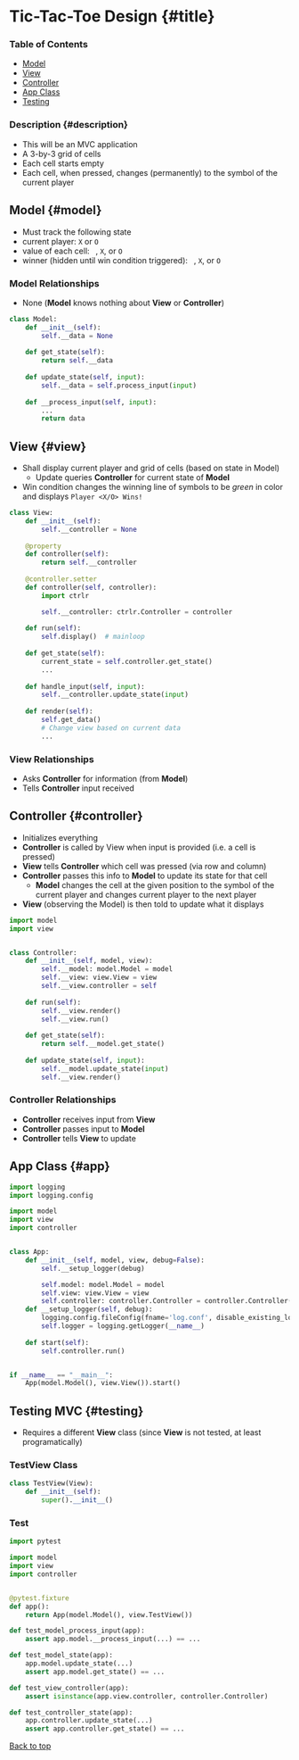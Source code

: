 # Tic-Tac-Toe Design {#title}

### Table of Contents

- [Model](#model)
- [View](#view)
- [Controller](#controller)
- [App Class](#app)
- [Testing](#testing)

### Description {#description}

- This will be an MVC application
- A 3-by-3 grid of cells
- Each cell starts empty
- Each cell, when pressed, changes (permanently) to the symbol of the current player

## Model {#model}

- Must track the following state
- current player: `X` or `O`
- value of each cell: ` `, `X`, or `O`
- winner (hidden until win condition triggered): ` `, `X`, or `O`

### Model Relationships

- None (**Model** knows nothing about **View** or **Controller**)

```python
class Model:
    def __init__(self):
        self.__data = None
    
    def get_state(self):
        return self.__data
    
    def update_state(self, input):
        self.__data = self.process_input(input)
    
    def __process_input(self, input):
        ...
        return data
```

## View {#view}

- Shall display current player and grid of cells (based on state in Model)
    - Update queries **Controller** for current state of **Model**
- Win condition changes the winning line of symbols to be *green* in color and displays `Player <X/O> Wins!`

```python
class View:
    def __init__(self):
        self.__controller = None
    
    @property
    def controller(self):
        return self.__controller
    
    @controller.setter
    def controller(self, controller):
        import ctrlr

        self.__controller: ctrlr.Controller = controller
    
    def run(self):
        self.display()  # mainloop
    
    def get_state(self):
        current_state = self.controller.get_state()
        ...
    
    def handle_input(self, input):
        self.__controller.update_state(input)
    
    def render(self):
        self.get_data()
        # Change view based on current data
        ...
```

### View Relationships

- Asks **Controller** for information (from **Model**)
- Tells **Controller** input received

## Controller {#controller}

- Initializes everything
- **Controller** is called by View when input is provided (i.e. a cell is pressed)
- **View** tells **Controller** which cell was pressed (via row and column)
- **Controller** passes this info to **Model** to update its state for that cell
    - **Model** changes the cell at the given position to the symbol of the current player and changes current player to the next player
- **View** (observing the Model) is then told to update what it displays

```python
import model
import view


class Controller:
    def __init__(self, model, view):
        self.__model: model.Model = model
        self.__view: view.View = view
        self.__view.controller = self
    
    def run(self):
        self.__view.render()
        self.__view.run()
    
    def get_state(self):
        return self.__model.get_state()
    
    def update_state(self, input):
        self.__model.update_state(input)
        self.__view.render()
```

### Controller Relationships

- **Controller** receives input from **View**
- **Controller** passes input to **Model**
- **Controller** tells **View** to update

## App Class {#app}

```python
import logging
import logging.config

import model
import view
import controller


class App:
    def __init__(self, model, view, debug=False):
        self.__setup_logger(debug)

        self.model: model.Model = model
        self.view: view.View = view
        self.controller: controller.Controller = controller.Controller(self.model, self.view)
    def __setup_logger(self, debug):
        logging.config.fileConfig(fname='log.conf', disable_existing_loggers=False)
        self.logger = logging.getLogger(__name__)
    
    def start(self):
        self.controller.run()


if __name__ == "__main__":
    App(model.Model(), view.View()).start()
```

## Testing MVC {#testing}

- Requires a different **View** class (since **View** is not tested, at least programatically)

### TestView Class

```python
class TestView(View):
    def __init__(self):
        super().__init__()
```

### Test

```python
import pytest

import model
import view
import controller


@pytest.fixture
def app():
    return App(model.Model(), view.TestView())

def test_model_process_input(app):
    assert app.model.__process_input(...) == ...

def test_model_state(app):
    app.model.update_state(...)
    assert app.model.get_state() == ...

def test_view_controller(app):
    assert isinstance(app.view.controller, controller.Controller)

def test_controller_state(app):
    app.controller.update_state(...)
    assert app.controller.get_state() == ...
```

[Back to top](#title)